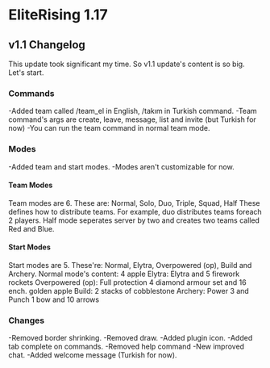# EliteRising 1.17
## v1.1 Changelog
This update took significant my time. So v1.1 update's content is so big. Let's start.
### Commands
-Added team called /team_el in English, /takım in Turkish command.
-Team command's args are create, leave, message, list and invite (but Turkish for now)
-You can run the team command in normal team mode.
### Modes
-Added team and start modes.
-Modes aren't customizable for now.
#### Team Modes
Team modes are 6. These are:
Normal, Solo, Duo, Triple, Squad, Half
These defines how to distribute teams. For example, duo distributes teams foreach 2 players. Half mode seperates server by two and creates two teams called Red and Blue.
#### Start Modes
Start modes are 5. These're:
Normal, Elytra, Overpowered (op), Build and Archery.
Normal mode's content: 4 apple
Elytra: Elytra and 5 firework rockets
Overpowered (op): Full protection 4 diamond armour set and 16 ench. golden apple
Build: 2 stacks of cobblestone
Archery: Power 3 and Punch 1 bow and 10 arrows
### Changes
-Removed border shrinking.
-Removed draw.
-Added plugin icon.
-Added tab complete on commands.
-Removed help command
-New improved chat.
-Added welcome message (Turkish for now).
